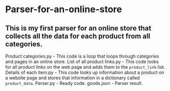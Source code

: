 # Parser-for-an-online-store
This is my first parser for an online store that collects all the data for each product from all categories.
---
Product categories.py - This code is a loop that loops through categories and pages in an online store.
List of all product links.py - This code looks for all product links on the web page and adds them to the `product_link` list.
Details of each item.py - This code looks up information about a product on a website page and stores that information in a dictionary called `product_data`.
Parser.py - Ready code.
goods.json - Parser result.
